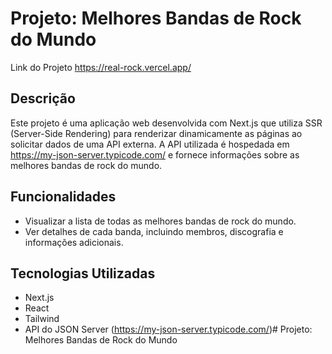 # Projeto: Melhores Bandas de Rock do Mundo

Link do Projeto https://real-rock.vercel.app/

## Descrição
Este projeto é uma aplicação web desenvolvida com Next.js que utiliza SSR (Server-Side Rendering) para renderizar dinamicamente as páginas ao solicitar dados de uma API externa. A API utilizada é hospedada em https://my-json-server.typicode.com/ e fornece informações sobre as melhores bandas de rock do mundo.

## Funcionalidades
- Visualizar a lista de todas as melhores bandas de rock do mundo.
- Ver detalhes de cada banda, incluindo membros, discografia e informações adicionais.

## Tecnologias Utilizadas
- Next.js
- React
- Tailwind
- API do JSON Server (https://my-json-server.typicode.com/)# Projeto: Melhores Bandas de Rock do Mundo
